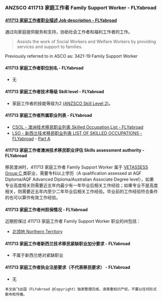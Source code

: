 ### ANZSCO 411713 家庭工作者 Family Support Worker - FLYabroad ###

#### [411713 家庭工作者职业描述 Job description - FLYabroad](http://www.flyabroadvisa.com/anzsco/4117.html#411713)

通过向家庭提供服务和支持，协助社会工作者和福利工作者的工作。

> Assists the work of Social Workers and Welfare Workers by providing services and support to families. 

Previously referred to in ASCO as:
3421-19 Family Support Worker

#### 411713 家庭工作者职位别名 - FLYabroad
 
- 无

#### 411713 家庭工作者技术等级 Skill level - FLYabroad

- 家庭工作者的技能等级为2 [(ANZSCO Skill Level 2)](http://www.flyabroadvisa.com/anzsco/)。

#### 411713 家庭工作者所属职业列表 - FLYabroad

- [CSOL - 澳洲技术移民职业列表 Skilled Occupation List - FLYabroad](http://www.flyabroadvisa.com/sol/)
- [LSO - 新西兰技术移民职业列表 LIST OF SKILLED OCCUPATIONS - FLYabroad](http://nz.flyabroadvisa.com/lso/) - [Part A](parta)

#### 411713 家庭工作者澳洲技术移民职业评估 Skills assessment authority - FLYabroad

移民澳洲时，411713 家庭工作者 Family Support Worker 属于 [VETASSESS Group C ](http://www.flyabroadvisa.com/ass/vetassess.html)类职业，需要专科以上学历（A qualification assessed at AQF Diploma/AQF Advanced Diploma/Australian Associate Degree level），如果专业高度相关则需要近五年内最少有一年毕业后相关工作经验；如果专业不是高度相关，则需要近五年内至少二年毕业后相关工作经验。毕业前的工作经验符合条件的也可以算作有效工作经验。

#### 411713 家庭工作者州担保情况 - FLYabroad

近期担保过 411713 家庭工作者 Family Support Worker 职业的州包括：

- [北领地 Northern Territory](http://www.flyabroadvisa.com/zdb/nt.html)

#### 411713 家庭工作者新西兰技术移民紧缺职业加分要求 - FLYabroad

- 不属于新西兰绝对紧缺职业

#### 411713 家庭工作者执业注册要求（不代表移民要求） - FLYabroad

- 无

`本文由飞出国（FLYabroad @Copyright）独家整理完成，请尊重知识产权，不要以任何形式散布和传播。`